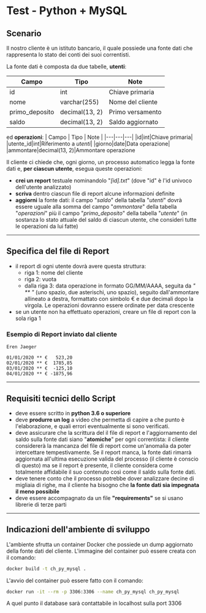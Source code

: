 # Test - Python + MySQL

## Scenario

Il nostro cliente è un istituto bancario, il quale possiede una fonte dati che rappresenta lo stato dei conti dei suoi correntisti.

La fonte dati è composta da due tabelle, **utenti**:

| Campo | Tipo | Note |
|---|---|---|
|id|int|Chiave primaria|
|nome|varchar(255)|Nome del cliente|
|primo_deposito|decimal(13, 2)|Primo versamento|
|saldo|decimal(13, 2)|Saldo aggiornato

ed **operazioni**:
| Campo | Tipo | Note |
|---|---|---|
|id|int|Chiave primaria|
|utente_id|int|Riferimento a _utenti_|
|giorno|date|Data operazione|
|ammontare|decimal(13, 2)|Ammontare operazione

Il cliente ci chiede che, ogni giorno, un processo automatico legga la fonte dati e, **per ciascun utente**, esegua queste operazioni:

- **crei un report** testuale nominandolo "_[id].txt_" (dove "id" è l'id univoco dell'utente analizzato)
- **scriva** dentro ciascun file di report alcune informazioni definite
- **aggiorni** la fonte dati: il campo "_saldo_" della tabella "_utenti_" dovrà essere uguale alla somma del campo "_ammontare_" della tabella "_operazioni_" più il campo "_primo_deposito_" della tabella "_utente_" (in sostanza lo stato attuale del saldo di ciascun utente, che consideri tutte le operazioni da lui fatte)

---

## Specifica del file di Report

- il report di ogni utente dovrà avere questa struttura:
  - riga 1: nome del cliente
  - riga 2: vuota
  - dalla riga 3: data operazione in formato GG/MM/AAAA, seguita da _" ** "_ (uno spazio, due asterischi, uno spazio), seguito dall'ammontare allineato a destra, formattato con simbolo € e due decimali dopo la virgola. Le operazioni dovranno essere ordinate per data crescente
- se un utente non ha effettuato operazioni, creare un file di report con la sola riga 1

### Esempio di Report inviato dal cliente

```
Eren Jaeger

01/01/2020 ** €   523,20
02/01/2020 ** €  1785,85
03/01/2020 ** €  -125,10
04/01/2020 ** € -1875,96
```

---

## Requisiti tecnici dello Script

- deve essere scritto in **python 3.6 o superiore**
- deve **produrre un log** a video che permetta di capire a che punto è l'elaborazione, e quali errori eventualmente si sono verificati.
- deve assicurare che la scrittura del il file di report e l'aggiornamento del saldo sulla fonte dati siano "**atomiche**" per ogni correntista: il cliente considererà la mancanza del file di report come un'anomalia da poter intercettare tempestivamente. Se il report manca, la fonte dati rimarrà aggiornata all'ultima esecuzione valida del processo (il cliente è conscio di questo) ma se il report è presente, il cliente considera come totalmente affidabile il suo contenuto così come il saldo sulla fonte dati.
- deve tenere conto che il processo potrebbe dover analizzare decine di migliaia di righe, ma il cliente ha bisogno che **la fonte dati sia impegnata il meno possibile**
- deve essere accompagnato da un file **"requirements"** se si usano librerie di terze parti

---

## Indicazioni dell'ambiente di sviluppo

L'ambiente sfrutta un container Docker che possiede un dump aggiornato della fonte dati del cliente. L'immagine del container può essere creata con il comando:

```sh
docker build -t ch_py_mysql .
```

L'avvio del container può essere fatto con il comando:
```sh
docker run -it --rm -p 3306:3306 --name ch_py_mysql ch_py_mysql
```

A quel punto il database sarà contattabile in localhost sulla port 3306
